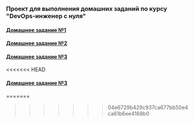 ### Проект для выполнения домашних заданий по курсу "DevOps-инженер с нуля"

#### [Домашнее задание №1](/lesson1 "readme.md")
#### [Домашнее задание №2](/lesson2 "readme.md")
#### [Домашнее задание №3](/lesson3 "readme.md")
<<<<<<< HEAD
#### [Домашнее задание №3](/lesson4 "readme.md")
=======
>>>>>>> 04e6729b429c937ca677bb50e4ca61b6ee4168b0
